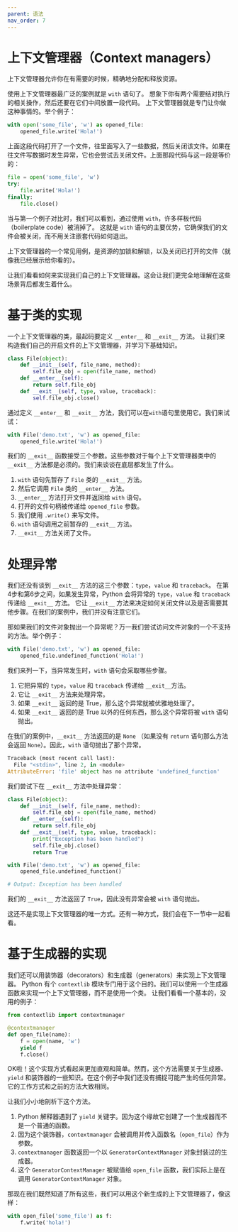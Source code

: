 ```yaml
---
parent: 语法
nav_order: 7
---
```


# 上下文管理器（Context managers）

上下文管理器允许你在有需要的时候，精确地分配和释放资源。  

使用上下文管理器最广泛的案例就是 ```with``` 语句了。
想象下你有两个需要结对执行的相关操作，然后还要在它们中间放置一段代码。
上下文管理器就是专门让你做这种事情的。举个例子：

```python
with open('some_file', 'w') as opened_file:
    opened_file.write('Hola!')
```

上面这段代码打开了一个文件，往里面写入了一些数据，然后关闭该文件。如果在往文件写数据时发生异常，它也会尝试去关闭文件。上面那段代码与这一段是等价的：

```python
file = open('some_file', 'w')
try:
    file.write('Hola!')
finally:
    file.close()
```

当与第一个例子对比时，我们可以看到，通过使用 ```with```，许多样板代码（boilerplate code）被消掉了。 这就是 ```with``` 语句的主要优势，它确保我们的文件会被关闭，而不用关注嵌套代码如何退出。

上下文管理器的一个常见用例，是资源的加锁和解锁，以及关闭已打开的文件（就像我已经展示给你看的）。

让我们看看如何来实现我们自己的上下文管理器。这会让我们更完全地理解在这些场景背后都发生着什么。


# 基于类的实现

一个上下文管理器的类，最起码要定义 ```__enter__``` 和 ```__exit__``` 方法。
让我们来构造我们自己的开启文件的上下文管理器，并学习下基础知识。

```python
class File(object):
    def __init__(self, file_name, method):
        self.file_obj = open(file_name, method)
    def __enter__(self):
        return self.file_obj
    def __exit__(self, type, value, traceback):
        self.file_obj.close()
```

通过定义 ```__enter__``` 和 ```__exit__``` 方法，我们可以在```with```语句里使用它。我们来试试：

```python
with File('demo.txt', 'w') as opened_file:
    opened_file.write('Hola!')
```

我们的 ```__exit__``` 函数接受三个参数。这些参数对于每个上下文管理器类中的 ```__exit__``` 方法都是必须的。我们来谈谈在底层都发生了什么。

1. ```with``` 语句先暂存了 ```File``` 类的 ```__exit__``` 方法。
2. 然后它调用 ```File``` 类的 ```__enter__``` 方法。
3. ```__enter__``` 方法打开文件并返回给 ```with``` 语句。
4. 打开的文件句柄被传递给 ```opened_file``` 参数。
5. 我们使用 ```.write()``` 来写文件。
6. ```with``` 语句调用之前暂存的 ```__exit__``` 方法。
7. ```__exit__``` 方法关闭了文件。


# 处理异常

我们还没有谈到 ```__exit__``` 方法的这三个参数：```type```，```value``` 和 ```traceback```。
在第4步和第6步之间，如果发生异常，Python 会将异常的 ```type```，```value``` 和 ```traceback``` 传递给 ```__exit__``` 方法。
它让 ```__exit__``` 方法来决定如何关闭文件以及是否需要其他步骤。在我们的案例中，我们并没有注意它们。

那如果我们的文件对象抛出一个异常呢？万一我们尝试访问文件对象的一个不支持的方法。举个例子：

```python
with File('demo.txt', 'w') as opened_file:
    opened_file.undefined_function('Hola!')
```

我们来列一下，当异常发生时，```with``` 语句会采取哪些步骤。

1. 它把异常的 ```type```，```value``` 和 ```traceback``` 传递给 ```__exit__```方法。
2. 它让 ```__exit__``` 方法来处理异常。
3. 如果 ```__exit__``` 返回的是 True，那么这个异常就被优雅地处理了。
4. 如果 ```__exit__``` 返回的是 True 以外的任何东西，那么这个异常将被 ```with``` 语句抛出。

在我们的案例中，```__exit__``` 方法返回的是 ```None``` （如果没有 ```return``` 语句那么方法会返回 ```None```）。因此，```with``` 语句抛出了那个异常。

```python
Traceback (most recent call last):
  File "<stdin>", line 2, in <module>
AttributeError: 'file' object has no attribute 'undefined_function'
```

我们尝试下在 ```__exit__``` 方法中处理异常：

```python
class File(object):
    def __init__(self, file_name, method):
        self.file_obj = open(file_name, method)
    def __enter__(self):
        return self.file_obj
    def __exit__(self, type, value, traceback):
        print("Exception has been handled")
        self.file_obj.close()
        return True

with File('demo.txt', 'w') as opened_file:
    opened_file.undefined_function()

# Output: Exception has been handled
```

我们的 ```__exit__``` 方法返回了 ```True```，因此没有异常会被 ```with``` 语句抛出。

这还不是实现上下文管理器的唯一方式。还有一种方式，我们会在下一节中一起看看。

# 基于生成器的实现

我们还可以用装饰器（decorators）和生成器（generators）来实现上下文管理器。
Python 有个 ```contextlib``` 模块专门用于这个目的。我们可以使用一个生成器函数来实现一个上下文管理器，而不是使用一个类。
让我们看看一个基本的，没用的例子：

```python
from contextlib import contextmanager

@contextmanager
def open_file(name):
    f = open(name, 'w')
    yield f
    f.close()
```

OK啦！这个实现方式看起来更加直观和简单。然而，这个方法需要关于生成器、```yield``` 和装饰器的一些知识。在这个例子中我们还没有捕捉可能产生的任何异常。它的工作方式和之前的方法大致相同。

让我们小小地剖析下这个方法。

1. Python 解释器遇到了 ```yield``` 关键字。因为这个缘故它创建了一个生成器而不是一个普通的函数。
2. 因为这个装饰器，```contextmanager``` 会被调用并传入函数名（```open_file```）作为参数。
3. ```contextmanager``` 函数返回一个以 ```GeneratorContextManager``` 对象封装过的生成器。
4. 这个 ```GeneratorContextManager``` 被赋值给 ```open_file``` 函数，我们实际上是在调用 ```GeneratorContextManager``` 对象。

那现在我们既然知道了所有这些，我们可以用这个新生成的上下文管理器了，像这样：

```python
with open_file('some_file') as f:
    f.write('hola!')
```
